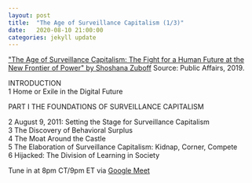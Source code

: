```yaml
---
layout: post
title:  "The Age of Surveillance Capitalism (1/3)"
date:   2020-08-10 21:00:00
categories: jekyll update
---
```


["The Age of Surveillance Capitalism: The Fight for a Human Future at the New Frontier of Power" by Shoshana Zuboff](https://www.publicaffairsbooks.com/titles/shoshana-zuboff/the-age-of-surveillance-capitalism/9781610395694/) Source: Public Affairs, 2019.

INTRODUCTION  
1 Home or Exile in the Digital Future  

PART I THE FOUNDATIONS OF SURVEILLANCE CAPITALISM  

2 August 9, 2011: Setting the Stage for Surveillance Capitalism  
3 The Discovery of Behavioral Surplus  
4 The Moat Around the Castle  
5 The Elaboration of Surveillance Capitalism: Kidnap, Corner, Compete  
6 Hijacked: The Division of Learning in Society  

Tune in at 8pm CT/9pm ET via [Google Meet](https://calendar.google.com/event?action=TEMPLATE&tmeid=NjQ4dWYyOXE0YnU5ZjRlbWVpbnJ0dHN1Y3Mgd2lsbGlhbXMucmViZWNjYUBt&tmsrc=williams.rebecca%40gmail.com)  
